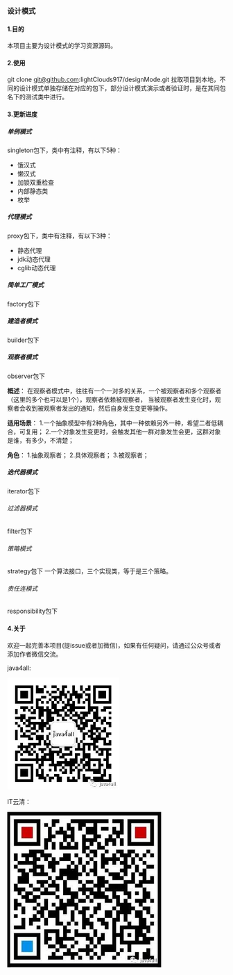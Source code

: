 ### 设计模式
#### 1.目的
本项目主要为设计模式的学习资源源码。
#### 2.使用
git clone git@github.com:lightClouds917/designMode.git
拉取项目到本地，不同的设计模式单独存储在对应的包下，部分设计模式演示或者验证时，是在其同包名下的测试类中进行。
#### 3.更新进度
##### 单例模式
singleton包下，类中有注释，有以下5种：
- 饿汉式
- 懒汉式
- 加锁双重检查
- 内部静态类
- 枚举
##### 代理模式
proxy包下，类中有注释，有以下3种：
- 静态代理
- jdk动态代理
- cglib动态代理

##### 简单工厂模式
factory包下

##### 建造者模式
builder包下

##### 观察者模式
observer包下

**概述**：
在观察者模式中，往往有一个一对多的关系，一个被观察者和多个观察者（这里的多个也可以是1个），观察者依赖被观察者，
当被观察者发生变化时，观察者会收到被观察者发出的通知，然后自身发生变更等操作。

**适用场景**：
1.一个抽象模型中有2种角色，其中一种依赖另外一种，希望二者低耦合，可复用；
2.一个对象发生变更时，会触发其他一群对象发生会更，这群对象是谁，有多少，不清楚；

**角色**：
1.抽象观察者；
2.具体观察者；
3.被观察者；


##### 迭代器模式
iterator包下

###### 过滤器模式
filter包下

###### 策略模式
strategy包下
一个算法接口，三个实现类，等于是三个策略。

###### 责任连模式
responsibility包下

#### 4.关于
欢迎一起完善本项目(提issue或者加微信)，如果有任何疑问，请通过公众号或者添加作者微信交流。

java4all:

![Image text](https://github.com/lightClouds917/designMode/blob/master/src/main/resources/templates/java4all_black.jpg)

IT云清：

![Image text](https://github.com/lightClouds917/designMode/blob/master/src/main/resources/templates/ITyunqing.jpg)
